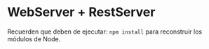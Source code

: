 # WebServer + RestServer

Recuerden que deben de ejecutar: `npm install` para reconstruir los módulos de Node.
